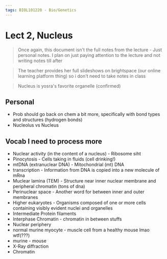 ```yaml
---
tags: BIOL101220 - Bio/Genetics
---
```

# Lect 2, Nucleus

> Once again, this document isn't the full notes from the lecture - Just personal notes. I plan on just paying attention to the lecture and not writing notes till after

> The teacher provides her full slideshows on brightspace (our online learning platform thing) so i don't need to take notes in class

> Nucleus is yosra's favorite organelle (confirmed)

## Personal 

- Prob should go back on chem a bit more, specifically with bond types and structures (hydrogen bonds)
- Nucleolus vs Nucleus


## Vocab I need to process more

- Nuclear activity (in the content of a nucleus) - Ribosome siht
- Pinocytosis - Cells taking in fluids (cell drinking!)
- mtDNA (extranuclear DNA) - Mitochondrial (mt) DNA
- transcription - Information from DNA is copied into a new molecule of mRna
- Muclear lamina (TEM) - Structure near inner nuclear membrane and peripheral chromatin (tons of dna)
- Perinuclear space - Another word for between inner and outer membranes
- Higher eukaryotes - Organisms composed of one or more cells containing visibly evident nuclei and organelles
- Intermediate Protein filaments
- Interphase Chromatin - chromatin in between stuffs
- Nuclear periphery
- normal murine myocyte - muscle cell from a healthy mouse lmao wtf(???)
- murine - mouse
- X-Ray diffraction
- Chromatin
